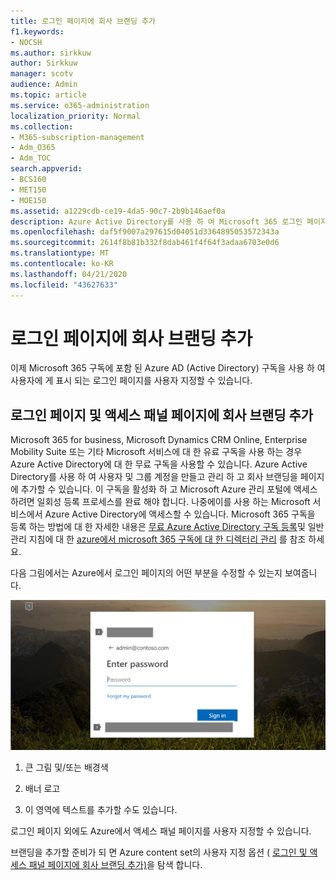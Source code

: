 ```yaml
---
title: 로그인 페이지에 회사 브랜딩 추가
f1.keywords:
- NOCSH
ms.author: sirkkuw
author: Sirkkuw
manager: scotv
audience: Admin
ms.topic: article
ms.service: o365-administration
localization_priority: Normal
ms.collection:
- M365-subscription-management
- Adm_O365
- Adm_TOC
search.appverid:
- BCS160
- MET150
- MOE150
ms.assetid: a1229cdb-ce19-4da5-90c7-2b9b146aef0a
description: Azure Active Directory를 사용 하 여 Microsoft 365 로그인 페이지를 사용자 지정 합니다. 로그인 페이지에 그림, 로고 및 텍스트를 추가할 수 있습니다.
ms.openlocfilehash: daf5f9007a297615d04051d3364895053572343a
ms.sourcegitcommit: 2614f8b81b332f8dab461f4f64f3adaa6703e0d6
ms.translationtype: MT
ms.contentlocale: ko-KR
ms.lasthandoff: 04/21/2020
ms.locfileid: "43627633"
---
```

# <a name="add-your-company-branding-to-the-sign-in-page"></a>로그인 페이지에 회사 브랜딩 추가

 이제 Microsoft 365 구독에 포함 된 Azure AD (Active Directory) 구독을 사용 하 여 사용자에 게 표시 되는 로그인 페이지를 사용자 지정할 수 있습니다. 
  
## <a name="add-company-branding-to-your-sign-in-page-and-access-panel-pages"></a>로그인 페이지 및 액세스 패널 페이지에 회사 브랜딩 추가

Microsoft 365 for business, Microsoft Dynamics CRM Online, Enterprise Mobility Suite 또는 기타 Microsoft 서비스에 대 한 유료 구독을 사용 하는 경우 Azure Active Directory에 대 한 무료 구독을 사용할 수 있습니다. Azure Active Directory를 사용 하 여 사용자 및 그룹 계정을 만들고 관리 하 고 회사 브랜딩을 페이지에 추가할 수 있습니다. 이 구독을 활성화 하 고 Microsoft Azure 관리 포털에 액세스 하려면 일회성 등록 프로세스를 완료 해야 합니다. 나중에이를 사용 하는 Microsoft 서비스에서 Azure Active Directory에 액세스할 수 있습니다. Microsoft 365 구독을 등록 하는 방법에 대 한 자세한 내용은 [무료 Azure Active Directory 구독 등록](https://go.microsoft.com/fwlink/p/?LinkID=527966)및 일반 관리 지침에 대 한 [azure에서 microsoft 365 구독에 대 한 디렉터리 관리](https://go.microsoft.com/fwlink/p/?LinkId=620076) 를 참조 하세요. 
  
다음 그림에서는 Azure에서 로그인 페이지의 어떤 부분을 수정할 수 있는지 보여줍니다.
  
![사용자 지정할 수 있는 로그인 페이지 영역입니다.](../../media/screenshotbranding.png)
  
1. 큰 그림 및/또는 배경색
    
2. 배너 로고
    
3. 이 영역에 텍스트를 추가할 수도 있습니다.
    
로그인 페이지 외에도 Azure에서 액세스 패널 페이지를 사용자 지정할 수 있습니다.
  
브랜딩을 추가할 준비가 되 면 Azure content set의 사용자 지정 옵션 ( [로그인 및 액세스 패널 페이지에 회사 브랜딩 추가)](https://go.microsoft.com/fwlink/p/?LinkId=620077)을 탐색 합니다.
